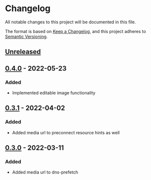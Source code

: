 # Changelog

All notable changes to this project will be documented in this file.

The format is based on [Keep a Changelog](https://keepachangelog.com/en/1.0.0/), and this project adheres
to [Semantic Versioning](https://semver.org/spec/v2.0.0.html).

## [Unreleased]

## [0.4.0] - 2022-05-23

### Added

- Implemented editable image functionality

## [0.3.1] - 2022-04-02

### Added

- Added media url to preconnect resource hints as well

## [0.3.0] - 2022-03-11

### Added

- Added media url to dns-prefetch

[unreleased]: https://github.com/achttienvijftien/media/compare/0.4.0...master

[0.4.0]: https://github.com/achttienvijftien/media/compare/0.3.1...0.4.0

[0.3.1]: https://github.com/achttienvijftien/media/compare/0.3.0...0.3.1

[0.3.0]: https://github.com/achttienvijftien/media/compare/0.2.3...0.3.0